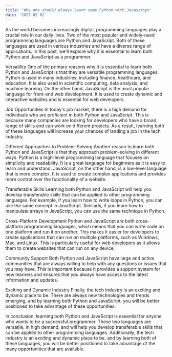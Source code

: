 ```yaml
---
title: 'Why one should always learn some Python with Javascript'
date: '2023-02-02'
---
```


As the world becomes increasingly digital, programming languages play a crucial role in our daily lives. Two of the most popular and widely-used programming languages are Python and JavaScript. Both of these languages are used in various industries and have a diverse range of applications. In this post, we'll explore why it is essential to learn both Python and JavaScript as a programmer.

Versatility
One of the primary reasons why it is essential to learn both Python and JavaScript is that they are versatile programming languages. Python is used in many industries, including finance, healthcare, and education. It is also used in scientific computing, data analysis, and machine learning. On the other hand, JavaScript is the most popular language for front-end web development. It is used to create dynamic and interactive websites and is essential for web developers.

Job Opportunities
In today's job market, there is a high demand for individuals who are proficient in both Python and JavaScript. This is because many companies are looking for developers who have a broad range of skills and can work on different projects. As a result, learning both of these languages will increase your chances of landing a job in the tech industry.

Different Approaches to Problem-Solving
Another reason to learn both Python and JavaScript is that they approach problem-solving in different ways. Python is a high-level programming language that focuses on simplicity and readability. It is a great language for beginners as it is easy to learn and understand. JavaScript, on the other hand, is a low-level language that is more complex. It is used to create complex applications and provides more control over the functionality of a website.

Transferable Skills
Learning both Python and JavaScript will help you develop transferable skills that can be applied to other programming languages. For example, if you learn how to write loops in Python, you can use the same concept in JavaScript. Similarly, if you learn how to manipulate arrays in JavaScript, you can use the same technique in Python.

Cross-Platform Development
Python and JavaScript are both cross-platform programming languages, which means that you can write code on one platform and run it on another. This makes it easier for developers to create applications that can run on multiple platforms, such as Windows, Mac, and Linux. This is particularly useful for web developers as it allows them to create websites that can run on any device.

Community Support
Both Python and JavaScript have large and active communities that are always willing to help with any questions or issues that you may have. This is important because it provides a support system for new learners and ensures that you always have access to the latest information and updates.

Exciting and Dynamic Industry
Finally, the tech industry is an exciting and dynamic place to be. There are always new technologies and trends emerging, and by learning both Python and JavaScript, you will be better positioned to take advantage of these opportunities.

In conclusion, learning both Python and JavaScript is essential for anyone who wants to be a successful programmer. These two languages are versatile, in high demand, and will help you develop transferable skills that can be applied to other programming languages. Additionally, the tech industry is an exciting and dynamic place to be, and by learning both of these languages, you will be better positioned to take advantage of the many opportunities that are available.
